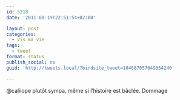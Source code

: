 ```yaml
---
id: 5218
date: '2011-08-19T22:51:54+02:00'

layout: post
categories:
  - Vis ma vie
tags:
  - tweet
format: status
publish_social: no
guid: 'http://tweets.local/?birdsite_tweet=104687057049354240'

---
```


@caliiope plutôt sympa, même si l’histoire est bâclée. Dommage
